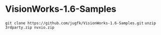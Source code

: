 # VisionWorks-1.6-Samples
```git clone https://github.com/jugfk/VisionWorks-1.6-Samples.git```
```unzip 3rdparty.zip nvxio.zip```
